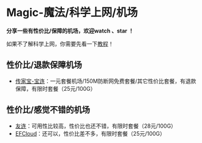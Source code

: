 # Magic-魔法/科学上网/机场
**分享一些有性价比/保障的机场，欢迎watch 、star ！**

如果不了解科学上网，你需要先看一下[教程](https://github.com/My-Search/magic/blob/master/%E5%85%A5%E9%97%A8%E6%95%99%E7%A8%8B.md)！

## 性价比/退款保障机场
- [传家宝-宝连](https://baolian.publicvm.com)：一元套餐机场/150M防断网免费套餐/其它性价比套餐，有退款保障，有限时套餐（25元/100G）

## 性价比/感觉不错的机场
- [友连](https://xn--iory11l.com/)：可用性比较高，性价比也还不错，有限时套餐（28元/100G）
- [EFCloud](https://efc.homes/)：还可以，性价比差不多，有限时套餐（25元/100G）
